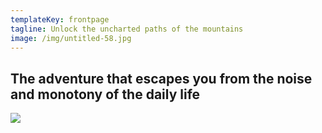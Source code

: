 ```yaml
---
templateKey: frontpage
tagline: Unlock the uncharted paths of the mountains
image: /img/untitled-58.jpg
---
```

## The adventure that escapes you from the noise and monotony of the daily life



![](/img/screen-shot-2018-06-18-at-21.41.37.png)
